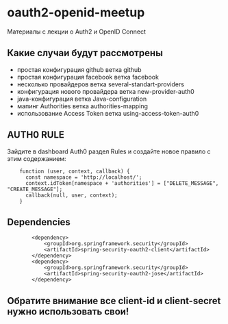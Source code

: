 # oauth2-openid-meetup
Материалы с лекции о Auth2 и OpenID Connect

## Какие случаи будут рассмотрены
- простая конфигурация github ветка github
- простая конфигурация facebook ветка facebook
- несколько провайдеров ветка several-standart-providers
- конфигурация нового провайдера ветка new-provider-auth0
- java-конфигурация ветка Java-configuration
- мапинг Authorities ветка authorities-mapping
- использование Access Token ветка using-access-token-auth0



## AUTH0 RULE
Зайдите в dashboard Auth0 раздел Rules и создайте новое правило с этим содержанием:
```
    function (user, context, callback) {
      const namespace = 'http://localhost/';
      context.idToken[namespace + 'authorities'] = ["DELETE_MESSAGE", "CREATE_MESSAGE"];  
      callback(null, user, context);
    }
```

## Dependencies
```
        <dependency>
            <groupId>org.springframework.security</groupId>
            <artifactId>spring-security-oauth2-client</artifactId>
        </dependency>
        <dependency>
            <groupId>org.springframework.security</groupId>
            <artifactId>spring-security-oauth2-jose</artifactId>
        </dependency>
```


## Обратите внимание все client-id и client-secret нужно использовать свои!